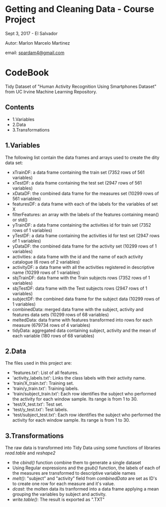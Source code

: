 # Getting and Cleaning Data - Course Project

Sept 3, 2017 - El Salvador

Autor: Marlon Marcelo Martinez

email: spardam4@gmail.com

# CodeBook 

Tidy Dataset of "Human Activity Recognition Using Smartphones Dataset" from UC Irvine Machine Learning Repository. 

## Contents
* 1.Variables
* 2.Data
* 3.Transformations

## 1.Variables
The following list contain the data frames and arrays used to create the dity data set:

* xTrainDF:			a data frame containing the train set (7352 rows of 561 variables)
* xTestDF:			a data frame containing the test set (2947 rows of 561 variables)
* xDataDF:			the combined data frame for the measures set (10299 rows of 561 variables)
* featuresDF:		a data frame with each of the labels for the variables of set X
* filterFeatures:	an array with the labels of the features containing mean() or std()
* yTrainDF:			a data frame containing the activities id for train set (7352 rows of 1 variables)
* yTestDF:			a data frame containing the activities id for test set (2947 rows of 1 variables)
* yDataDF:			the combined data frame for the activity set (10299 rows of 1 variables)
* activities:		a data frame with the id and the name of each activity catalogue (6 rows of 2 variables)
* activityDF:		a data frame with all the activities registered in descriptive name (10299 rows of 1 variables)
* sbjTrainDF:		data frame with the Train subjects rows (7352 rows of 1 variables)
* sbjTestDF:		data frame with the Test subjects rows (2947 rows of 1 variables)
* subjectDF: 		the combined data frame for the subject data (10299 rows of 1 variables)
* combinedData:		merged data frame with the subject, activity and features data sets (10299 rows of 68 variables)
* meltedData:		data frame with features transformed into rows for each measure (679734 rows of 4 variables)
* tidyData:			aggregated data containing subject, activity and the mean of each variable (180 rows of 68 variables)

## 2.Data
The files used in this project are:

* 'features.txt': List of all features.
* 'activity_labels.txt': Links the class labels with their activity name.
* 'train/X_train.txt': Training set.
* 'train/y_train.txt': Training labels.
* 'train/subject_train.txt': Each row identifies the subject who performed the activity for each window sample. Its range is from 1 to 30. 
* 'test/X_test.txt': Test set.
* 'test/y_test.txt': Test labels.
* 'test/subject_test.txt': Each row identifies the subject who performed the activity for each window sample. Its range is from 1 to 30. 

## 3.Transformations
The raw data is transformed into Tidy Data using some functions of libraries *read.table* and *reshape2*

* the *cbind()* function combine them to generate a single dataset
* Using Regular expressions and the *gsub()* function, the labels of each of the measures are transformed to descriptive variable names
* *melt()*: "subject" and "activity" field from *combinedData* are set as ID's to create one row for each measure and it's value. 
* *dcast*: the molten data its tranformed into a data frame applying a mean grouping the variables by subject and activity.
* *write.table()*: The result is exported as ".TXT"

